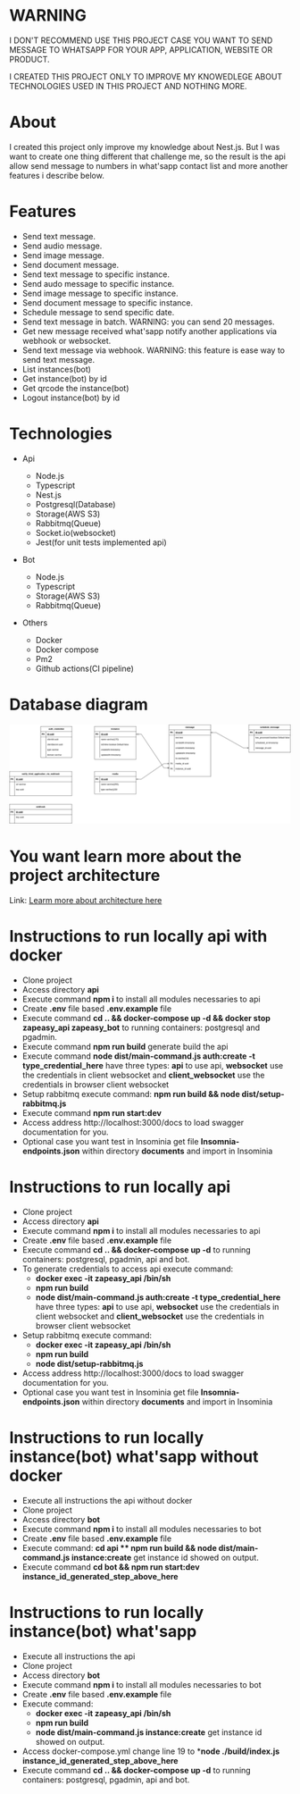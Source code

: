 # WARNING

I DON'T RECOMMEND USE THIS PROJECT CASE YOU WANT TO SEND MESSAGE TO WHATSAPP FOR YOUR APP, APPLICATION, WEBSITE OR PRODUCT.

I CREATED THIS PROJECT ONLY TO IMPROVE MY KNOWEDLEGE ABOUT TECHNOLOGIES USED IN THIS PROJECT AND NOTHING MORE.

# About

I created this project only improve my knowledge about Nest.js. But I was want to create one thing different that challenge me, so the result is the api allow send message to numbers in what'sapp contact list and more another features i describe below.

# Features
- Send text message.
- Send audio message.
- Send image message.
- Send document message.
- Send text message to specific instance.
- Send audo message to specific instance.
- Send image message to specific instance.
- Send document message to specific instance.
- Schedule message to send specific date.
- Send text message in batch. WARNING: you can send 20 messages.
- Get new message received what'sapp notify another applications via webhook or websocket.
- Send text message via webhook. WARNING: this feature is ease way to send text message.
- List instances(bot)
- Get instance(bot) by id
- Get qrcode the instance(bot)
- Logout instance(bot) by id

# Technologies

- Api
  - Node.js
  - Typescript
  - Nest.js
  - Postgresql(Database)
  - Storage(AWS S3)
  - Rabbitmq(Queue)
  - Socket.io(websocket)
  - Jest(for unit tests implemented api)

- Bot
  - Node.js
  - Typescript
  - Storage(AWS S3)
  - Rabbitmq(Queue)
- Others
  - Docker
  - Docker compose
  - Pm2
  - Github actions(CI pipeline)

# Database diagram

![database diagram](./documents/database.png "database diagram")


# You want learn more about the project architecture 

Link: [Learm more about architecture here](./ARCHITECTURE.md)


# Instructions to run locally api with docker
- Clone project
- Access directory **api**
- Execute command **npm i** to install all modules necessaries to api
- Create **.env** file based **.env.example** file
- Execute command **cd .. && docker-compose up -d && docker stop zapeasy_api zapeasy_bot** to running containers: postgresql and pgadmin.
- Execute command **npm run build** generate build the api
- Execute command **node dist/main-command.js auth:create -t type_credential_here** have three types: **api** to use api, **websocket** use the credentials in client websocket and **client_websocket** use the credentials in browser client websocket 
- Setup rabbitmq execute command: **npm run build && node dist/setup-rabbitmq.js**
- Execute command **npm run start:dev**
- Access address http://localhost:3000/docs to load swagger documentation for you.
- Optional case you want test in Insominia get file **Insomnia-endpoints.json** within directory **documents** and import in Insominia

# Instructions to run locally api
- Clone project
- Access directory **api**
- Execute command **npm i** to install all modules necessaries to api
- Create **.env** file based **.env.example** file
- Execute command **cd .. && docker-compose up -d** to running containers: postgresql, pgadmin, api and bot.
- To generate credentials to access api execute command: 
  - **docker exec -it zapeasy_api /bin/sh**
  - **npm run build**
  - **node dist/main-command.js auth:create -t type_credential_here** have three types: **api** to use api, **websocket** use the credentials in client websocket and **client_websocket** use the credentials in browser client websocket 
- Setup rabbitmq execute command:
  - **docker exec -it zapeasy_api /bin/sh**
  - **npm run build**
  - **node dist/setup-rabbitmq.js**
- Access address http://localhost:3000/docs to load swagger documentation for you.
- Optional case you want test in Insominia get file **Insomnia-endpoints.json** within directory **documents** and import in Insominia

# Instructions to run locally instance(bot) what'sapp without docker
- Execute all instructions the api without docker
- Clone project
- Access directory **bot**
- Execute command **npm i** to install all modules necessaries to bot
- Create **.env** file based **.env.example** file
- Execute command: **cd api ** npm run build && node dist/main-command.js instance:create** get instance id showed on output.
- Execute command **cd bot && npm run start:dev instance_id_generated_step_above_here**

# Instructions to run locally instance(bot) what'sapp
- Execute all instructions the api
- Clone project
- Access directory **bot**
- Execute command **npm i** to install all modules necessaries to bot
- Create **.env** file based **.env.example** file
- Execute command:
  - **docker exec -it zapeasy_api /bin/sh**
  - **npm run build**
  - **node dist/main-command.js instance:create** get instance id showed on output.
- Access docker-compose.yml change line 19 to ***node ./build/index.js instance_id_generated_step_above_here**
- Execute command **cd .. && docker-compose up -d** to running containers: postgresql, pgadmin, api and bot.


